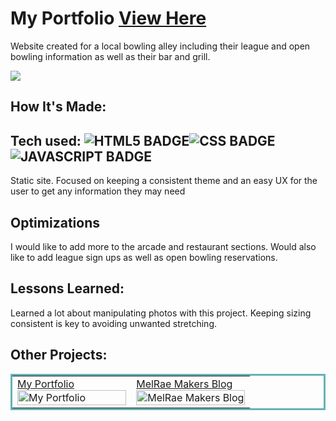 # My Portfolio <a href="https://j-mataway.github.io/strikers/" target="_blank">View Here</a>
Website created for a local bowling alley including their league and open bowling information as well as their bar and grill.


<a href="https://j-mataway.github.io/strikers/" target="_blank"><img src="https://github.com/j-mataway/strikers/blob/main/images/strikers.gif"/></a>

## How It's Made:

## Tech used: ![HTML5 BADGE](https://img.shields.io/static/v1?label=|&message=HTML5&color=23555f&style=plastic&logo=html5)![CSS BADGE](https://img.shields.io/static/v1?label=|&message=CSS3&color=285f65&style=plastic&logo=css3)![JAVASCRIPT BADGE](https://img.shields.io/static/v1?label=|&message=JAVASCRIPT&color=3c7f5d&style=plastic&logo=javascript)

Static site.  Focused on keeping a consistent theme and an easy UX for the user to get any information they may need

## Optimizations
I would like to add more to the arcade and restaurant sections.  Would also like to add league sign ups as well as open bowling reservations.

## Lessons Learned:

Learned a lot about manipulating photos with this project.  Keeping sizing consistent is key to avoiding unwanted stretching.

## Other Projects:


<table bordercolor="#66b2b2">
  
  <tr>
    <td width="50%"  style="align:center;" valign="top">
<a target="_blank" href="https://j-mataway.github.io/portfolio/">My Portfolio</a>
        <br />
      <a target="_blank" href="https://j-mataway.github.io/portfolio/">
            <img src="https://github.com/j-mataway/portfolio/blob/main/images/portfolio.gif" width="100%"  alt="My Portfolio"/>
        </a>
    </td>
    <td width="50%" valign="top">
<a target="_blank" href="https://melraemakers.com/">MelRae Makers Blog</a>
      <br />
        <a target="_blank" href="https://melraemakers.com/">
          <img src="https://github.com/j-mataway/melraeblog/blob/main/MelRaeDesign/images/melraedesign.gif" width="100%" alt="MelRae Makers Blog"/>
        </a>
    </td>
  </tr>
</table>

